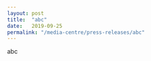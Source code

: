 ```yaml
---
layout: post
title:  "abc"
date:   2019-09-25
permalink: "/media-centre/press-releases/abc"
---
```

abc

